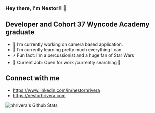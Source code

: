 ### Hey there, I'm Nestor!! 👋
## Developer and Cohort 37 Wyncode Academy graduate

- 🔭 I’m currently working on camera based application.
- 🌱 I’m currently learning pretty much everything I can.
- ⚡ Fun fact: I'm a percussionist and a huge fan of Star Wars
- 💼 Current Job: Open for work /currently searching 🔎

## Connect with me
- https://www.linkedin.com/in/nestorhrivera
- https://nestorhrivera.com

<img
  align="left"
  alt="nhrivera's Github Stats"
  src="https://github-readme-stats.vercel.app/api?username=nhrivera&show_icons=true&hide_border=true"
  />

<!--
**nhrivera/nhrivera** is a ✨ _special_ ✨ repository because its `README.md` (this file) appears on your GitHub profile.
-->
